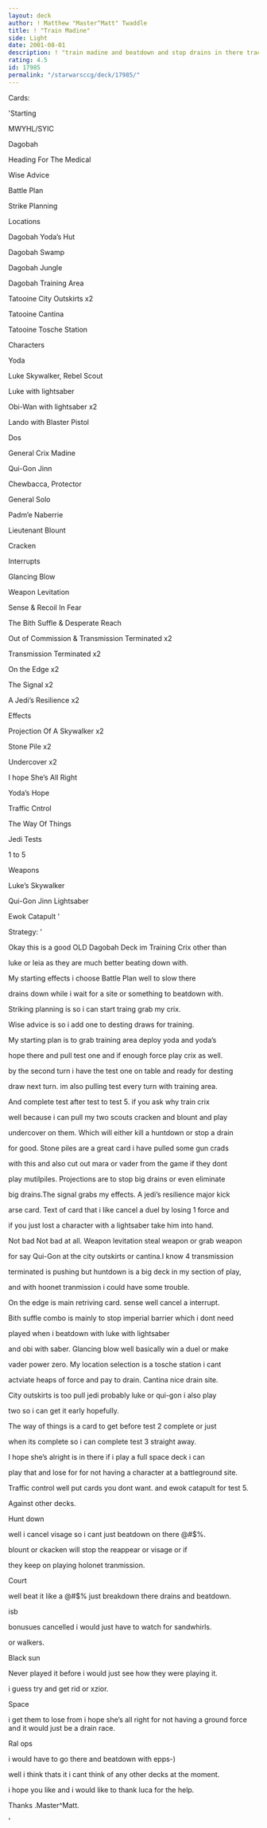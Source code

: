```yaml
---
layout: deck
author: ! Matthew "Master^Matt" Twaddle
title: ! "Train Madine"
side: Light
date: 2001-08-01
description: ! "train madine and beatdown and stop drains in there tracks."
rating: 4.5
id: 17985
permalink: "/starwarsccg/deck/17985/"
---
```

Cards: 

'Starting

MWYHL/SYIC

Dagobah

Heading For The Medical

Wise Advice

Battle Plan

Strike Planning


Locations

Dagobah Yoda’s Hut

Dagobah Swamp

Dagobah Jungle

Dagobah Training Area

Tatooine City Outskirts x2

Tatooine Cantina

Tatooine Tosche Station


Characters

Yoda

Luke Skywalker, Rebel Scout

Luke with lightsaber

Obi-Wan with lightsaber x2

Lando with Blaster Pistol

Dos

General Crix Madine

Qui-Gon Jinn

Chewbacca, Protector

General Solo

Padm’e Naberrie

Lieutenant Blount

Cracken


Interrupts

Glancing Blow

Weapon Levitation

Sense & Recoil In Fear

The Bith Suffle & Desperate Reach

Out of Commission & Transmission Terminated x2

Transmission Terminated x2

On the Edge x2

The Signal x2

A Jedi’s Resilience x2


Effects

Projection Of A Skywalker x2

Stone Pile x2

Undercover x2

I hope She’s All Right

Yoda’s Hope

Traffic Cntrol

The Way Of Things


Jedi Tests

1 to 5


Weapons

Luke’s Skywalker

Qui-Gon Jinn Lightsaber

Ewok Catapult '

Strategy: '

Okay this is a good OLD Dagobah Deck im Training Crix other than 

luke or leia as they are much better beating down with.

My starting effects i choose Battle Plan well to slow there 

drains down while i wait for a site or something to beatdown with.

Striking planning is so i can start traing grab my crix. 

Wise advice is so i add one to desting draws for training.


My starting plan is to grab training area deploy yoda and yoda’s 

hope there and pull test one and if enough force play crix as well.

by the second turn i have the test one on table and ready for desting 

draw next turn. im also pulling test every turn with training area.

And complete test after test to test 5. if you ask why train crix 

well because i can pull my two scouts cracken and blount and play 

undercover on them. Which will either kill a huntdown or stop a drain 

for good. Stone piles are a great card i have pulled some gun crads 

with this and also cut out mara or vader from the game if they dont 

play mutilpiles. Projections are to stop big drains or even eliminate 

big drains.The signal grabs my effects. A jedi’s resilience major kick

arse card. Text of card that i like cancel a duel by losing 1 force and 

if you just lost a character with a lightsaber take him into hand. 

Not bad Not bad at all. Weapon levitation steal weapon or grab weapon 

for say Qui-Gon at the city outskirts or cantina.I know 4 transmission 

terminated is pushing but huntdown is a big deck in my section of play, 

and with hoonet tranmission i could have some trouble.

On the edge is main retriving card. sense well cancel a interrupt. 

Bith suffle combo is mainly to stop imperial barrier which i dont need

played when i beatdown with luke with lightsaber

and obi with saber. Glancing blow well basically win a duel or make 

vader power zero. My location selection is a tosche station i cant 

actviate heaps of force and pay to drain. Cantina nice drain site.

City outskirts is too pull jedi probably luke or qui-gon i also play 

two so i can get it early hopefully.

The way of things is a card to get before test 2 complete or  just 

when its complete so i can complete test 3 straight away.

I hope she’s alright is in there if i play a full space deck i can 

play that and lose for for not having a character at a battleground site.

Traffic control well put cards you dont want. and ewok catapult for test 5.


Against other decks.


Hunt down

well i cancel visage so i cant just beatdown on there @#$%.

blount or ckacken will stop the reappear or visage or if 

they keep on playing holonet tranmission.


Court

well beat it like a @#$% just breakdown there drains and beatdown.


isb

bonusues cancelled i would just have to watch for sandwhirls.

or walkers.


Black sun

Never played it before i would just see how they were playing it.

i guess try and get rid or xzior.


Space

i get them to lose from i hope she’s all right for not having a ground force and it would just be a drain race.


Ral ops

i would have to go there and beatdown with epps-)



well i think thats it i cant think of any other decks at the moment.

i hope you like and i would like to thank luca for the help.


Thanks .Master^Matt.



'
